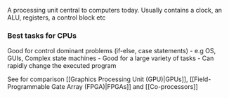 A processing unit central to computers today. Usually contains a clock, an ALU, registers, a control block etc

### Best tasks for CPUs
Good for control dominant problems (if-else, case statements)
	- e.g OS, GUIs, Complex state machines
	- Good for a large variety of tasks
	- Can rapidly change the executed program

See for comparison [[Graphics Processing Unit (GPU)|GPUs]], [[Field-Programmable Gate Array (FPGA)|FPGAs]] and [[Co-processors]]